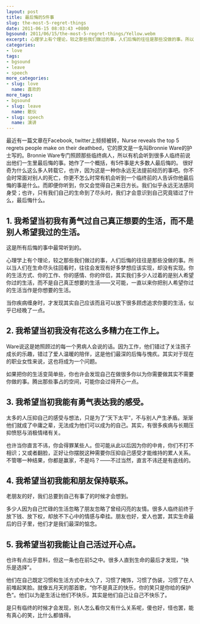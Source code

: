 ```yaml
---
layout: post
title: 最后悔的5件事
slug: the-most-5-regret-things
date: 2011-06-15 08:03:43 +0800
bgsound: 2011/06/15/the-most-5-regret-things/Yellow.webm
excerpt: 心理学上有个理论，较之那些我们做过的事，人们后悔的往往是那些没做的事。所以当人们在生命尽头往回看时，往往会发现有好多梦想应该实现，却没有实现。你的生活方式、你的工作、你的感情、你的伴侣，其实我们多少人过着的是别人希望你过的生活，而不是自己真正想要的生活——又可能，一直以来你把别人希望你过的生活当作是你想要的生活。
categories:
- love
tags:
- bgsound
- leave
- speech
more_categories:
- slug: love
  name: 喜欢的
more_tags:
- bgsound
- slug: leave
  name: 散伙
- slug: speech
  name: 演讲
---
```


最近有一篇文章在Facebook, twitter上频频被转，Nurse reveals the top 5 regrets people make on their deathbed，它的原文是一名叫Bronnie Ware的护士写的。Bronnie Ware专门照顾那些临终病人，所以有机会听到很多人临终前说出他们一生里最后悔的事。她作了一个概括，有5件事是大多数人最后悔的。
很好奇为什么这么多人转载它，也许，因为这是一种你永远无法提前经历的事吧。你不会时常面对别人的死亡，你更不怎么时常有机会听到一个临终前的人告诉你他最后悔的事是什么。而即便你听到，你又会觉得自己来日方长。我们似乎永远无法感同身受；也许，只有我们自己的生命到了尽头时，我们才会意识到自己究竟错过了什么，最后悔什么。

## 1. 我希望当初我有勇气过自己真正想要的生活，而不是别人希望我过的生活。

这是所有后悔的事中最常听到的。

心理学上有个理论，较之那些我们做过的事，人们后悔的往往是那些没做的事。所以当人们在生命尽头往回看时，往往会发现有好多梦想应该实现，却没有实现。你的生活方式、你的工作、你的感情、你的伴侣，其实我们多少人过着的是别人希望你过的生活，而不是自己真正想要的生活——又可能，一直以来你把别人希望你过的生活当作是你想要的生活。

当你疾病缠身时，才发现其实自己应该而且可以放下很多顾虑追求你要的生活，似乎已经晚了一点。

## 2. 我希望当初我没有花这么多精力在工作上。

Ware说这是她照顾过的每一个男病人会说的话。因为工作，他们错过了关注孩子成长的乐趣，错过了爱人温暖的陪伴，这是他们最深的后悔与愧疚。其实对于现在的职业女性来说，这也将成为一个问题。

如果把你的生活变简单些，你也许会发现自己在做很多你以为你需要做其实不需要你做的事。腾出那些事占的空间，可能你会过得开心一点。

## 3. 我希望当初我能有勇气表达我的感受。

太多的人压抑自己的感受与想法，只是为了“天下太平”，不与别人产生矛盾。渐渐他们就成了中庸之辈，无法成为他们可以成为的自己。其实，有很多疾病与长期压抑愤怒与消极情绪有关。

也许当你直言不讳，你会得罪某些人。但可能从此以后因为你的中肯，你们不打不相识；又或者翻脸，正好让你摆脱这种需要你压抑自己感受才能维持的累人关系。不管哪一种结果，你都是赢家，不是吗？——不过当然，直言不讳还是有底线的。

## 4. 我希望当初我能和朋友保持联系。

老朋友的好，我们总要到自己有事了的时候才会想到。

多少人因为自己忙碌的生活忽略了朋友忽略了曾经闪亮的友情。很多人临终前终于放下钱、放下权，却放不下心中的情感与牵挂。朋友也好，爱人也罢，其实生命最后的日子里，他们才是我们最深的惦念。

## 5. 我希望当初我能让自己活过开心点。

也许有点出乎意料，但这一条也在前5之中。很多人直到生命的最后才发现，“快乐是选择”。

他们在自己既定习惯和生活方式中太久了，习惯了掩饰，习惯了伪装，习惯了在人前堆起笑脸。就像五月天的那首歌，“你不是真正的快乐，你的笑只是你给的保护色”。他们以为是生活让他们不快乐，其实是他们自己让自己不快乐了。

是只有临终的时候才会发现，别人怎么看你又有什么关系呢，傻也好，怪也罢，能有真心的笑，比什么都值得。
